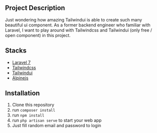 ## Project Description

Just wondering how amazing Tailwindui is able to create such many beautiful ui component. As a former backend engineer who familiar with Laravel, I want to play around with Tailwindcss and Tailwindui (only free / open component) in this project.

## Stacks

- [Laravel 7](https://laravel.com/)
- [Tailwindcss](https://tailwindcss.com/)
- [Tailwindui](https://tailwindui.com/)
- [Alpinejs](https://github.com/alpinejs/alpine)

## Installation

1. Clone this repository
2. run `composer install`
3. run `npm install`
4. run `php artisan serve` to start your web app
5. Just fill random email and password to login